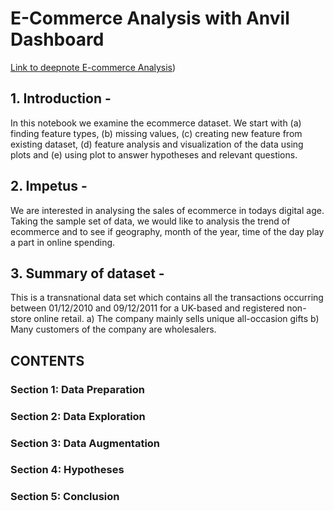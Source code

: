# E-Commerce Analysis with Anvil Dashboard

[Link to deepnote E-commerce Analysis](https://deepnote.com/@jasontan/E-Commerce-Analysis-76f01487-22c6-4566-a1f0-a72a89962d50))

## 1. Introduction -
In this notebook we examine the ecommerce dataset. We start with (a) finding feature types, (b) missing values, (c) creating new feature from existing dataset, (d) feature analysis and visualization of the data using plots and (e) using plot to answer hypotheses and relevant questions.

## 2. Impetus -
We are interested in analysing the sales of ecommerce in todays digital age. Taking the sample set of data, we would like to analysis the trend of ecommerce and to see if geography, month of the year, time of the day play a part in online spending.

## 3. Summary of dataset -
This is a transnational data set which contains all the transactions occurring between 01/12/2010 and 09/12/2011 for a UK-based and registered non-store online retail. a) The company mainly sells unique all-occasion gifts b) Many customers of the company are wholesalers.

## CONTENTS

### Section 1: Data Preparation

### Section 2: Data Exploration

### Section 3: Data Augmentation

### Section 4: Hypotheses

### Section 5: Conclusion
